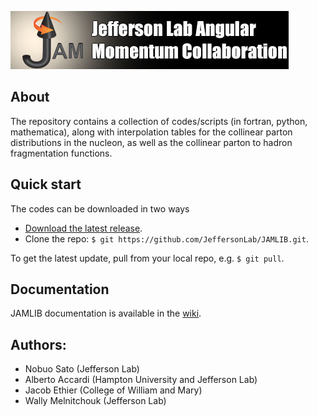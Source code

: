 ![jamlogo](gallery/jam.jpg)

## About
 
The repository contains a collection of codes/scripts (in fortran, python,
mathematica), along with interpolation tables for the collinear parton
distributions in the nucleon, as well as the collinear parton to hadron
fragmentation functions. 


## Quick start
The codes can be downloaded in two ways

* [Download the latest release](https://github.com/JeffersonLab/JAMLIB/archive/master.zip).
*  Clone the repo:  `$ git https://github.com/JeffersonLab/JAMLIB.git`.

To get the latest update, pull from your local repo, e.g. `$ git pull`.

## Documentation
JAMLIB documentation is available in the [wiki](https://github.com/JeffersonLab/JAMLIB/wiki). 

## Authors:
* Nobuo Sato (Jefferson Lab)
* Alberto Accardi (Hampton University and Jefferson Lab)
* Jacob Ethier (College of William and Mary)
* Wally Melnitchouk (Jefferson Lab)

